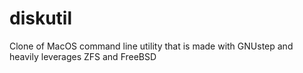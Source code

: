 # diskutil

Clone of MacOS command line utility that is made with GNUstep and heavily leverages ZFS and FreeBSD
